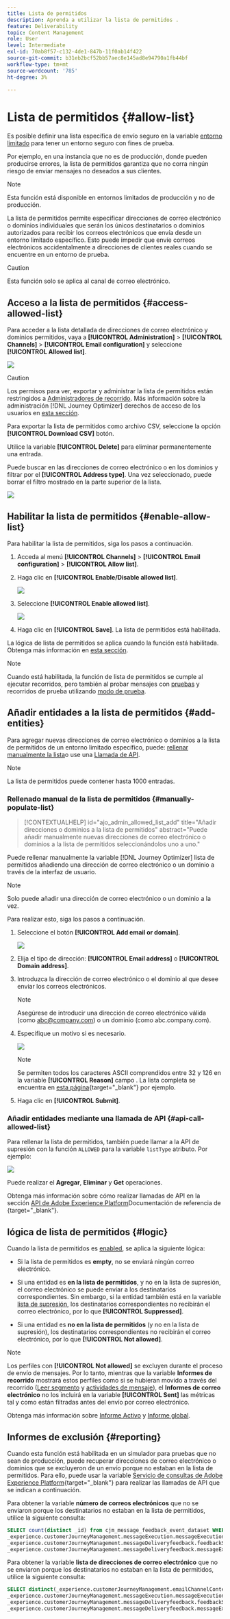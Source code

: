 ```yaml
---
title: Lista de permitidos
description: Aprenda a utilizar la lista de permitidos .
feature: Deliverability
topic: Content Management
role: User
level: Intermediate
exl-id: 70ab8f57-c132-4de1-847b-11f0ab14f422
source-git-commit: b31eb2bcf52bb57aec8e145ad8e94790a1fb44bf
workflow-type: tm+mt
source-wordcount: '785'
ht-degree: 3%

---
```


# Lista de permitidos {#allow-list}

Es posible definir una lista específica de envío seguro en la variable [entorno limitado](../administration/sandboxes.md) para tener un entorno seguro con fines de prueba.

Por ejemplo, en una instancia que no es de producción, donde pueden producirse errores, la lista de permitidos garantiza que no corra ningún riesgo de enviar mensajes no deseados a sus clientes.

>[!NOTE]
>
>Esta función está disponible en entornos limitados de producción y no de producción.

La lista de permitidos permite especificar direcciones de correo electrónico o dominios individuales que serán los únicos destinatarios o dominios autorizados para recibir los correos electrónicos que envía desde un entorno limitado específico. Esto puede impedir que envíe correos electrónicos accidentalmente a direcciones de clientes reales cuando se encuentre en un entorno de prueba.

>[!CAUTION]
>
>Esta función solo se aplica al canal de correo electrónico.

## Acceso a la lista de permitidos {#access-allowed-list}

Para acceder a la lista detallada de direcciones de correo electrónico y dominios permitidos, vaya a **[!UICONTROL Administration]** > **[!UICONTROL Channels]** > **[!UICONTROL Email configuration]** y seleccione **[!UICONTROL Allowed list]**.

![](assets/allow-list-access.png)

>[!CAUTION]
>
>Los permisos para ver, exportar y administrar la lista de permitidos están restringidos a [Administradores de recorrido](../administration/ootb-product-profiles.md#journey-administrator). Más información sobre la administración [!DNL Journey Optimizer] derechos de acceso de los usuarios en [esta sección](../administration/permissions-overview.md).

Para exportar la lista de permitidos como archivo CSV, seleccione la opción **[!UICONTROL Download CSV]** botón.

Utilice la variable **[!UICONTROL Delete]** para eliminar permanentemente una entrada.

Puede buscar en las direcciones de correo electrónico o en los dominios y filtrar por el **[!UICONTROL Address type]**. Una vez seleccionado, puede borrar el filtro mostrado en la parte superior de la lista.

![](assets/allowed-list-filtering-example.png)

## Habilitar la lista de permitidos {#enable-allow-list}

Para habilitar la lista de permitidos, siga los pasos a continuación.

1. Acceda al menú **[!UICONTROL Channels]** > **[!UICONTROL Email configuration]** > **[!UICONTROL Allow list]**.

1. Haga clic en **[!UICONTROL Enable/Disable allowed list]**.

   ![](assets/allow-list-edit.png)

1. Seleccione **[!UICONTROL Enable allowed list]**.

   ![](assets/allow-list-enable.png)

1. Haga clic en **[!UICONTROL Save]**. La lista de permitidos está habilitada.

La lógica de lista de permitidos se aplica cuando la función está habilitada. Obtenga más información en [esta sección](#logic).

>[!NOTE]
>
>Cuando está habilitada, la función de lista de permitidos se cumple al ejecutar recorridos, pero también al probar mensajes con [pruebas](../design/preview.md#send-proofs) y recorridos de prueba utilizando [modo de prueba](../building-journeys/testing-the-journey.md).

## Añadir entidades a la lista de permitidos {#add-entities}

Para agregar nuevas direcciones de correo electrónico o dominios a la lista de permitidos de un entorno limitado específico, puede: [rellenar manualmente la lista](#manually-populate-list)o use una [Llamada de API](#api-call-allowed-list).

>[!NOTE]
>
>La lista de permitidos puede contener hasta 1000 entradas.

### Rellenado manual de la lista de permitidos {#manually-populate-list}

>[!CONTEXTUALHELP]
>id="ajo_admin_allowed_list_add"
>title="Añadir direcciones o dominios a la lista de permitidos"
>abstract="Puede añadir manualmente nuevas direcciones de correo electrónico o dominios a la lista de permitidos seleccionándolos uno a uno."

Puede rellenar manualmente la variable [!DNL Journey Optimizer] lista de permitidos añadiendo una dirección de correo electrónico o un dominio a través de la interfaz de usuario.

>[!NOTE]
>
>Solo puede añadir una dirección de correo electrónico o un dominio a la vez.

Para realizar esto, siga los pasos a continuación.

1. Seleccione el botón **[!UICONTROL Add email or domain]**.

   ![](assets/allowed-list-add-email.png)

1. Elija el tipo de dirección: **[!UICONTROL Email address]** o **[!UICONTROL Domain address]**.

1. Introduzca la dirección de correo electrónico o el dominio al que desee enviar los correos electrónicos.

   >[!NOTE]
   >
   >Asegúrese de introducir una dirección de correo electrónico válida (como abc@company.com) o un dominio (como abc.company.com).

1. Especifique un motivo si es necesario.

   ![](assets/allowed-list-add-email-address.png)

   >[!NOTE]
   >
   >Se permiten todos los caracteres ASCII comprendidos entre 32 y 126 en la variable **[!UICONTROL Reason]** campo . La lista completa se encuentra en [esta página](https://en.wikipedia.org/wiki/Wikipedia:ASCII#ASCII_printable_characters){target=&quot;_blank&quot;} por ejemplo.

1. Haga clic en **[!UICONTROL Submit]**.

### Añadir entidades mediante una llamada de API {#api-call-allowed-list}

Para rellenar la lista de permitidos, también puede llamar a la API de supresión con la función `ALLOWED` para la variable `listType` atributo. Por ejemplo:

![](assets/allow-list-api.png)

Puede realizar el **Agregar**, **Eliminar** y **Get** operaciones.

Obtenga más información sobre cómo realizar llamadas de API en la sección [API de Adobe Experience Platform](https://experienceleague.adobe.com/docs/experience-platform/landing/platform-apis/api-guide.html)Documentación de referencia de {target=&quot;_blank&quot;}.

## lógica de lista de permitidos {#logic}

Cuando la lista de permitidos es [enabled](#enable-allow-list), se aplica la siguiente lógica:

* Si la lista de permitidos es **empty**, no se enviará ningún correo electrónico.

* Si una entidad es **en la lista de permitidos**, y no en la lista de supresión, el correo electrónico se puede enviar a los destinatarios correspondientes. Sin embargo, si la entidad también está en la variable [lista de supresión](../reports/suppression-list.md), los destinatarios correspondientes no recibirán el correo electrónico, por lo que **[!UICONTROL Suppressed]**.

* Si una entidad es **no en la lista de permitidos** (y no en la lista de supresión), los destinatarios correspondientes no recibirán el correo electrónico, por lo que **[!UICONTROL Not allowed]**.

>[!NOTE]
>
>Los perfiles con **[!UICONTROL Not allowed]** se excluyen durante el proceso de envío de mensajes. Por lo tanto, mientras que la variable **Informes de recorrido** mostrará estos perfiles como si se hubieran movido a través del recorrido ([Leer segmento](../building-journeys/read-segment.md) y [actividades de mensaje](../building-journeys/journeys-message.md)), el **Informes de correo electrónico** no los incluirá en la variable **[!UICONTROL Sent]** las métricas tal y como están filtradas antes del envío por correo electrónico.
>
>Obtenga más información sobre [Informe Activo](../reports/live-report.md) y [Informe global](../reports/global-report.md).

## Informes de exclusión {#reporting}

Cuando esta función está habilitada en un simulador para pruebas que no sean de producción, puede recuperar direcciones de correo electrónico o dominios que se excluyeron de un envío porque no estaban en la lista de permitidos. Para ello, puede usar la variable [Servicio de consultas de Adobe Experience Platform](https://experienceleague.adobe.com/docs/experience-platform/query/api/getting-started.html){target=&quot;_blank&quot;} para realizar las llamadas de API que se indican a continuación.

Para obtener la variable **número de correos electrónicos** que no se enviaron porque los destinatarios no estaban en la lista de permitidos, utilice la siguiente consulta:

```sql
SELECT count(distinct _id) from cjm_message_feedback_event_dataset WHERE
_experience.customerJourneyManagement.messageExecution.messageExecutionID = '<MESSAGE_EXECUTION_ID>' AND
_experience.customerJourneyManagement.messageDeliveryfeedback.feedbackStatus = 'exclude' AND
_experience.customerJourneyManagement.messageDeliveryfeedback.messageExclusion.reason = 'EmailNotAllowed'
```

Para obtener la variable **lista de direcciones de correo electrónico** que no se enviaron porque los destinatarios no estaban en la lista de permitidos, utilice la siguiente consulta:

```sql
SELECT distinct(_experience.customerJourneyManagement.emailChannelContext.address) from cjm_message_feedback_event_dataset WHERE
_experience.customerJourneyManagement.messageExecution.messageExecutionID IS NOT NULL AND
_experience.customerJourneyManagement.messageDeliveryfeedback.feedbackStatus = 'exclude' AND
_experience.customerJourneyManagement.messageDeliveryfeedback.messageExclusion.reason = 'EmailNotAllowed'
```
